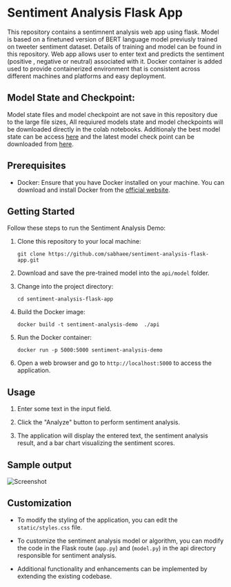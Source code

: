# Sentiment Analysis Flask App
This repository contains a sentimnent analysis web app using flask. Model is based on a finetuned version of BERT language model previusly trained on tweeter sentiment dataset. Details of training and model can be found in this repository. 
Web app allows user to enter text and predicts the sentiment (positive , negative or neutral) associated with it.
Docker container is added used to provide containerized environment that is consistent across different machines and platforms and easy deployment.
## Model State and Checkpoint:
Model state files and model checkpoint are not save in this repository due to the large file sizes, All requiured models state and model checkpoints will be downloaded directly in the colab notebooks. Additionaly the best model state can be access [here](https://drive.google.com/file/d/1afvHvYRK2qvOMk-oVF6KDYrIO6hpUAik/view?usp=sharing) and the latest model check point can be downloaded from [here](https://drive.google.com/file/d/1alaDfFsBbJ9WiTkKFdKkERCfb022Ai7E/view?usp=sharing).

## Prerequisites

- Docker: Ensure that you have Docker installed on your machine. You can download and install Docker from the [official website](https://www.docker.com/get-started).

## Getting Started

Follow these steps to run the Sentiment Analysis Demo:

1. Clone this repository to your local machine:
   ```shell
   git clone https://github.com/sabhaee/sentiment-analysis-flask-app.git

2. Download and save the pre-trained model into the `api/model` folder.

3. Change into the project directory:
    ```shell
    cd sentiment-analysis-flask-app

3. Build the Docker image:
    ```shell
    docker build -t sentiment-analysis-demo  ./api

4. Run the Docker container:
    ```shell
    docker run -p 5000:5000 sentiment-analysis-demo

5. Open a web browser and go to `http://localhost:5000` to access the application.

## Usage

1. Enter some text in the input field.

2. Click the "Analyze" button to perform sentiment analysis.

3. The application will display the entered text, the sentiment analysis result, and a bar chart visualizing the sentiment scores.

## Sample output

![Screenshot](image_link)


## Customization

- To modify the styling of the application, you can edit the `static/styles.css` file.

- To customize the sentiment analysis model or algorithm, you can modify the code in the Flask route (`app.py`) and (`model.py`) in the api directory responsible for sentiment analysis.

- Additional functionality and enhancements can be implemented by extending the existing codebase.
